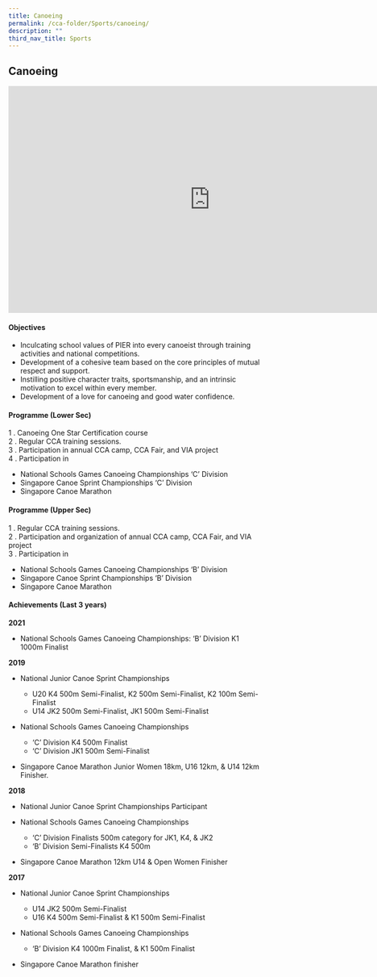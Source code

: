 ```yaml
---
title: Canoeing
permalink: /cca-folder/Sports/canoeing/
description: ""
third_nav_title: Sports
---
```

## Canoeing

<iframe allowfullscreen="true" height="450" width="800" frameborder="0" src="https://docs.google.com/presentation/d/e/2PACX-1vQ7wJ5JgxPbASch0EprnaO9t9HPjtsOUBljid-PJXvkzYfzYxDJQsf0nr-KPLvwTw976coQTw0Uj8zP/embed?start=false&amp;loop=false&amp;delayms=3000"></iframe>

#### Objectives

*   Inculcating school values of PIER into every canoeist through training activities and national competitions.
*   Development of a cohesive team based on the core principles of mutual respect and support.
*   Instilling positive character traits, sportsmanship, and an intrinsic motivation to excel within every member.
*   Development of a love for canoeing and good water confidence.

#### Programme (Lower Sec)

1 \.  Canoeing One Star Certification course<br>
2 \.  Regular CCA training sessions.<br>
3 \.  Participation in annual CCA camp, CCA Fair, and VIA project<br>
4 \.  Participation in<br>
* National Schools Games Canoeing Championships ‘C’ Division<br>
* Singapore Canoe Sprint Championships ‘C’ Division<br>
* Singapore Canoe Marathon

#### Programme (Upper Sec)

1 \.  Regular CCA training sessions.<br>
2 \.  Participation and organization of annual CCA camp, CCA Fair, and VIA project<br>
3 \.  Participation in<br>
* National Schools Games Canoeing Championships ‘B’ Division<br>
* Singapore Canoe Sprint Championships ‘B’ Division<br>
* Singapore Canoe Marathon

#### Achievements (Last 3 years)

**2021**  <br>
* National Schools Games Canoeing Championships: ‘B’ Division K1 1000m Finalist  
    
**2019**<br>
* National Junior Canoe Sprint Championships
	* U20 K4 500m Semi-Finalist, K2 500m Semi-Finalist, K2 100m Semi-Finalist<br>
	* U14 JK2 500m Semi-Finalist, JK1 500m Semi-Finalist

* National Schools Games Canoeing Championships
	* ‘C’ Division K4 500m Finalist<br>
	* ‘C’ Division JK1 500m Semi-Finalist

* Singapore Canoe Marathon Junior Women 18km, U16 12km, &amp; U14 12km Finisher.

**2018**<br>
* National Junior Canoe Sprint Championships Participant
* National Schools Games Canoeing Championships
	* ‘C’ Division Finalists 500m category for JK1, K4, & JK2<br>
	* ‘B’ Division Semi-Finalists K4 500m

* Singapore Canoe Marathon 12km U14 & Open Women Finisher

**2017**<br>
* National Junior Canoe Sprint Championships
	* U14 JK2 500m Semi-Finalist<br>
	* U16 K4 500m Semi-Finalist & K1 500m Semi-Finalist

* National Schools Games Canoeing Championships
	* ‘B’ Division K4 1000m Finalist, & K1 500m Finalist

* Singapore Canoe Marathon finisher